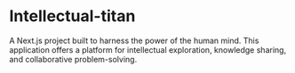 # Intellectual-titan
A Next.js project built to harness the power of the human mind. This application offers a platform for intellectual exploration, knowledge sharing, and collaborative problem-solving.
